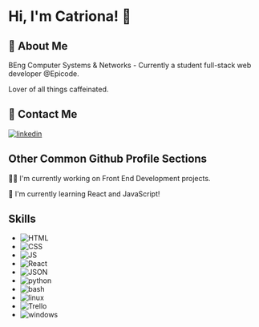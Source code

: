 
# Hi, I'm Catriona! 👋


## 🚀 About Me
BEng Computer Systems & Networks - Currently a student full-stack web developer @Epicode.

Lover of all things caffeinated.

## 🔗 Contact Me 
[![linkedin](https://img.shields.io/badge/linkedin-0A66C2?style=for-the-badge&logo=linkedin&logoColor=white)](https://www.linkedin.com/in/catriona-ferguson-4871a3134/)



## Other Common Github Profile Sections
👩‍💻 I'm currently working on Front End Development projects.


🧠 I'm currently learning React and JavaScript!






## Skills
* ![HTML](https://img.shields.io/badge/HTML5-E34F26?style=for-the-badge&logo=html5&logoColor=white)
* ![CSS](https://img.shields.io/badge/CSS3-1572B6?style=for-the-badge&logo=css3&logoColor=white)
* ![JS](https://img.shields.io/badge/JavaScript-323330?style=for-the-badge&logo=javascript&logoColor=F7DF1E)
* ![React](https://img.shields.io/badge/React-20232A?style=for-the-badge&logo=react&logoColor=61DAFB)
* ![JSON](https://img.shields.io/badge/json-5E5C5C?style=for-the-badge&logo=json&logoColor=white)
* ![python](https://img.shields.io/badge/Python-FFD43B?style=for-the-badge&logo=python&logoColor=blue)
* ![bash](https://img.shields.io/badge/Shell_Script-121011?style=for-the-badge&logo=gnu-bash&logoColor=white)
* ![linux](https://img.shields.io/badge/Linux-FCC624?style=for-the-badge&logo=linux&logoColor=black)
* ![Trello](https://img.shields.io/badge/Trello-0052CC?style=for-the-badge&logo=trello&logoColor=white)
* ![windows](https://img.shields.io/badge/Windows-0078D6?style=for-the-badge&logo=windows&logoColor=white)
